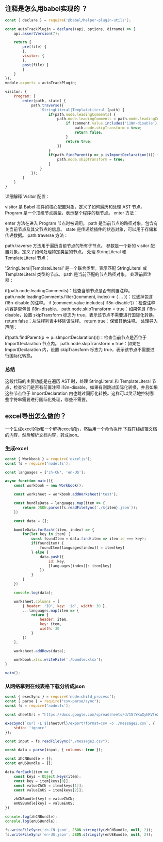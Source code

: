 ## 注释是怎么用babel实现的 ？ 
```js
const { declare } = require('@babel/helper-plugin-utils');

const autoTrackPlugin = declare((api, options, dirname) => {
    api.assertVersion(7);

    return {
        pre(file) {
        },
        visitor: {
        },
        post(file) {
        }
    }
});
module.exports = autoTrackPlugin;

```
```js
visitor: {
    Program: {
        enter(path, state) {
            path.traverse({
                'StringLiteral|TemplateLiteral'(path) {
                    if(path.node.leadingComments) {
                        path.node.leadingComments = path.node.leadingComments.filter((comment, index) => {
                            if (comment.value.includes('i18n-disable')) {
                                path.node.skipTransform = true;
                                return false;
                            }
                            return true;
                        })
                    }
                    if(path.findParent(p => p.isImportDeclaration())) {
                        path.node.skipTransform = true;
                    }
                }
            });
        }
    }
}

```
详细解释
Visitor 配置：

visitor 是 Babel 插件的核心配置对象，定义了如何遍历和处理 AST 节点。
Program 是一个顶级节点类型，表示整个程序的根节点。
enter 方法：

enter 方法在进入 Program 节点时被调用。
path 是当前节点的路径对象，包含有关当前节点及其父节点的信息。
state 是传递给插件的状态对象，可以用于存储和传递数据。
path.traverse 方法：

path.traverse 方法用于遍历当前节点的所有子节点。
参数是一个新的 visitor 配置对象，定义了如何处理特定类型的节点。
处理 StringLiteral 和 TemplateLiteral 节点：

'StringLiteral|TemplateLiteral' 是一个联合类型，表示匹配 StringLiteral 或 TemplateLiteral 类型的节点。
path 是当前匹配的节点路径对象。
处理前置注释：

if(path.node.leadingComments)：检查当前节点是否有前置注释。
path.node.leadingComments.filter((comment, index) => { ... })：过滤掉包含 i18n-disable 的注释。
if (comment.value.includes('i18n-disable'))：检查注释内容是否包含 i18n-disable。
path.node.skipTransform = true：如果包含 i18n-disable，设置 skipTransform 标志为 true，表示该节点不需要进行国际化转换。
return false：从注释列表中移除该注释。
return true：保留其他注释。
处理导入声明：

if(path.findParent(p => p.isImportDeclaration()))：检查当前节点是否位于 ImportDeclaration 节点内。
path.node.skipTransform = true：如果在 ImportDeclaration 内，设置 skipTransform 标志为 true，表示该节点不需要进行国际化转换。

### 总结

这段代码的主要功能是在遍历 AST 时，处理 StringLiteral 和 TemplateLiteral 节点，检查它们是否有前置注释 i18n-disable，如果有则跳过国际化转换，并且如果这些节点位于 ImportDeclaration 内也跳过国际化转换。这样可以灵活地控制哪些字符串需要进行国际化处理，哪些不需要。

## excel导出怎么做的？

一个生成excel的js和一个解析excel的js，然后用一个命令执行 下载在线编辑文档的内容，然后解析文档内容，转成json。

### 生成excel
```js
const { Workbook } = require('exceljs');
const fs = require('node:fs');

const languages = ['zh-CN', 'en-US'];

async function main(){
    const workbook = new Workbook();

    const worksheet = workbook.addWorksheet('test');

    const bundleData = languages.map(item => {
        return JSON.parse(fs.readFileSync(`./${item}.json`));
    })

    const data = [];

    bundleData.forEach((item, index) => {
        for(let key in item) {
            const foundItem = data.find(item => item.id === key);
            if(foundItem) {
                foundItem[languages[index]] = item[key]
            } else {
                data.push({
                    id: key,
                    [languages[index]]: item[key]
                })
            }
        }
    })

    console.log(data);

    worksheet.columns = [
        { header: 'ID', key: 'id', width: 30 },
        ...languages.map(item => {
            return {
                header: item,
                key: item,
                width: 30
            }
        })
    ];

    worksheet.addRows(data);

    workbook.xlsx.writeFile('./bundle.xlsx');    
}

main();

```

### 从网络拿到在线表格下载分析成json
```js
const { execSync } = require('node:child_process');
const { parse } = require("csv-parse/sync");
const fs = require('node:fs');

const sheetUrl = "https://docs.google.com/spreadsheets/d/15tYKwXyhKVfe2dm2G28ESjEhd_kuo2-9VMO9HPb6Zfo";

execSync(`curl -L ${sheetUrl}/export?format=csv -o ./message2.csv`, {
    stdio: 'ignore'
});

const input = fs.readFileSync("./message2.csv");

const data = parse(input, { columns: true });

const zhCNBundle = {};
const enUSBundle = {};

data.forEach(item => {
    const keys = Object.keys(item);
    const key = item[keys[0]];
    const valueZhCN = item[keys[1]];
    const valueEnUS = item[keys[2]];

    zhCNBundle[key] = valueZhCN;
    enUSBundle[key] = valueEnUS;
})

console.log(zhCNBundle);
console.log(enUSBundle);

fs.writeFileSync('zh-CN.json', JSON.stringify(zhCNBundle, null, 2));
fs.writeFileSync('en-US.json', JSON.stringify(enUSBundle, null, 2));

```

